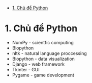 - [1. Chủ đề Python](#1-chủ-đề-python)

# 1. Chủ đề Python

- NumPy - scientfic computing
- Biopython
- nltk - natural language proccessing
- Biopython - data visualization
- Django - web framework
- Tkinter - GUI
- Pygame - game development


